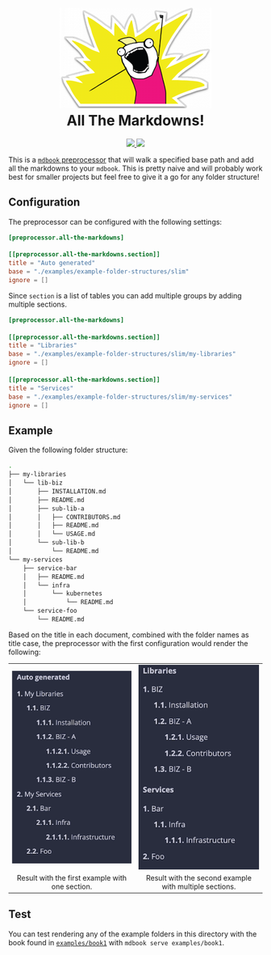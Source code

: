 <h1 align="center">
  <img src="assets/all-the-things.png" alt="All the markdowns" width="300">
  <br>
  All The Markdowns!
  <br>
</h1>

<div align="center">
  <a href="https://github.com/bombsimon/mdbook-all-the-markdowns/actions/workflows/rust.yml">
    <img src="https://github.com/bombsimon/mdbook-all-the-markdowns/actions/workflows/rust.yml/badge.svg">
  </a>
  <a href="https://crates.io/crates/mdbook-all-the-markdowns">
    <img src="https://img.shields.io/crates/v/mdbook-all-the-markdowns.svg">
  </a>
</div>

This is a [`mdbook` preprocessor][preprocessor] that will walk a specified base path and add all
the markdowns to your `mdbook`. This is pretty naive and will probably work best
for smaller projects but feel free to give it a go for any folder structure!

## Configuration

The preprocessor can be configured with the following settings:

```toml
[preprocessor.all-the-markdowns]

[[preprocessor.all-the-markdowns.section]]
title = "Auto generated"
base = "./examples/example-folder-structures/slim"
ignore = []
```

Since `section` is a list of tables you can add multiple groups by adding
multiple sections.

```toml
[preprocessor.all-the-markdowns]

[[preprocessor.all-the-markdowns.section]]
title = "Libraries"
base = "./examples/example-folder-structures/slim/my-libraries"
ignore = []

[[preprocessor.all-the-markdowns.section]]
title = "Services"
base = "./examples/example-folder-structures/slim/my-services"
ignore = []
```

## Example

Given the following folder structure:

```sh
.
├── my-libraries
│   └── lib-biz
│       ├── INSTALLATION.md
│       ├── README.md
│       ├── sub-lib-a
│       │   ├── CONTRIBUTORS.md
│       │   ├── README.md
│       │   └── USAGE.md
│       └── sub-lib-b
│           └── README.md
└── my-services
    ├── service-bar
    │   ├── README.md
    │   └── infra
    │       └── kubernetes
    │           └── README.md
    └── service-foo
        └── README.md
```

Based on the title in each document, combined with the folder names as title
case, the preprocessor with the first configuration would render the following:

<table>
  <tr>
    <td width="440" align="center"><img src="./assets/example-index.png"></td>
    <td width="440" align="center"><img src="./assets/example-index-2.png"></td>
  </tr>
  <tr>
    <td align="center">Result with the first example with one section.</td>
    <td align="center">Result with the second example with multiple sections.</td>
  </tr>
</table>

## Test

You can test rendering any of the example folders in this directory with the
book found in [`examples/book1`][book1] with `mdbook serve examples/book1`.

  [book1]: ./examples/book1/
  [preprocessor]: https://rust-lang.github.io/mdBook/for_developers/preprocessors.htmlu
